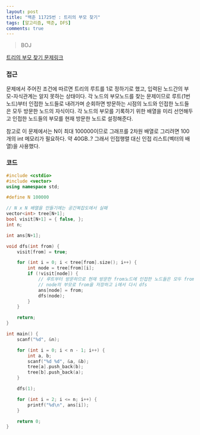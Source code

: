 ```yaml
---
layout: post
title: "백준 11725번 : 트리의 부모 찾기"
tags: [알고리즘, 백준, DFS]
comments: true
---
```


> BOJ  

[트리의 부모 찾기 문제링크](https://www.acmicpc.net/problem/11725)  

### 접근  
문제에서 주어진 조건에 따르면 트리의 루트를 1로 정하기로 했고, 입력된 노드간의 부모-자식관계는 알지 못하는 상태이다. 각 노드의 부모노드를 찾는 문제이므로 루트(1번노드)부터 인접한 노드들로 내려가며 순회하면 방문하는 시점의 노드와 인접한 노드들은 모두 방문한 노드의 자식이다. 각 노드의 부모를 기록하기 위한 배열을 미리 선언해두고 인접한 노드들의 부모를 현재 방문한 노드로 설정해준다.  

참고로 이 문제에서는 N이 최대 100000이므로 그래프를 2차원 배열로 그리려면 100개의 int 메모리가 필요하다. 약 40GB..? 그래서 인접행렬 대신 인접 리스트(벡터의 배열)을 사용했다.  

### 코드  
~~~c++
#include <cstdio>
#include <vector>
using namespace std;

#define N 100000

// N x N 배열을 만들기에는 공간복잡도에서 실패
vector<int> tree[N+1];
bool visit[N+1] = { false, };
int n;

int ans[N+1];

void dfs(int from) {
    visit[from] = true;

    for (int i = 0; i < tree[from].size(); i++) {
        int node = tree[from][i];
        if (!visit[node]) {
            // 루트부터 방문하므로 현재 방문한 from노드에 인접한 노드들은 모두 from의 자식노드
            // node의 부모로 from을 저장하고 i에서 다시 dfs
            ans[node] = from;
            dfs(node);
        }
    }

    return;
}

int main() {
    scanf("%d", &n);

    for (int i = 0; i < n - 1; i++) {
        int a, b;
        scanf("%d %d", &a, &b);
        tree[a].push_back(b);
        tree[b].push_back(a);
    }

    dfs(1);

    for (int i = 2; i <= n; i++) {
        printf("%d\n", ans[i]);
    }

    return 0;
}
~~~
